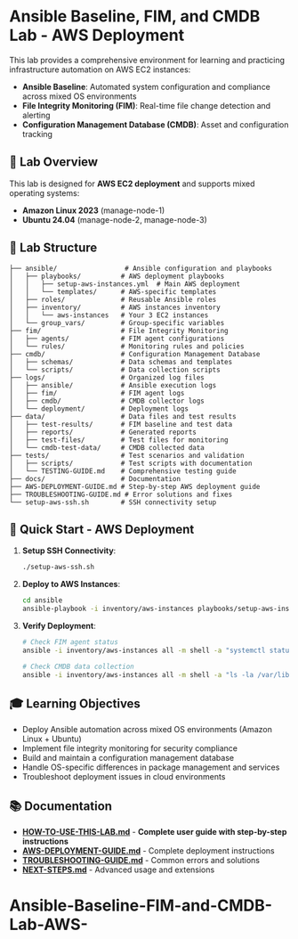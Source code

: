 # Ansible Baseline, FIM, and CMDB Lab - AWS Deployment

This lab provides a comprehensive environment for learning and practicing infrastructure automation on AWS EC2 instances:
- **Ansible Baseline**: Automated system configuration and compliance across mixed OS environments
- **File Integrity Monitoring (FIM)**: Real-time file change detection and alerting
- **Configuration Management Database (CMDB)**: Asset and configuration tracking

## 🎯 Lab Overview

This lab is designed for **AWS EC2 deployment** and supports mixed operating systems:
- **Amazon Linux 2023** (manage-node-1)
- **Ubuntu 24.04** (manage-node-2, manage-node-3)

## 📁 Lab Structure

```
├── ansible/                 # Ansible configuration and playbooks
│   ├── playbooks/          # AWS deployment playbooks
│   │   ├── setup-aws-instances.yml  # Main AWS deployment
│   │   └── templates/      # AWS-specific templates
│   ├── roles/              # Reusable Ansible roles
│   ├── inventory/          # AWS instances inventory
│   │   └── aws-instances   # Your 3 EC2 instances
│   └── group_vars/         # Group-specific variables
├── fim/                    # File Integrity Monitoring
│   ├── agents/             # FIM agent configurations
│   └── rules/              # Monitoring rules and policies
├── cmdb/                   # Configuration Management Database
│   ├── schemas/            # Data schemas and templates
│   └── scripts/            # Data collection scripts
├── logs/                   # Organized log files
│   ├── ansible/            # Ansible execution logs
│   ├── fim/                # FIM agent logs
│   ├── cmdb/               # CMDB collector logs
│   └── deployment/         # Deployment logs
├── data/                   # Data files and test results
│   ├── test-results/       # FIM baseline and test data
│   ├── reports/            # Generated reports
│   ├── test-files/         # Test files for monitoring
│   └── cmdb-test-data/     # CMDB collected data
├── tests/                  # Test scenarios and validation
│   ├── scripts/            # Test scripts with documentation
│   └── TESTING-GUIDE.md    # Comprehensive testing guide
├── docs/                   # Documentation
├── AWS-DEPLOYMENT-GUIDE.md # Step-by-step AWS deployment guide
├── TROUBLESHOOTING-GUIDE.md # Error solutions and fixes
└── setup-aws-ssh.sh        # SSH connectivity setup
```

## 🚀 Quick Start - AWS Deployment

1. **Setup SSH Connectivity**:
   ```bash
   ./setup-aws-ssh.sh
   ```

2. **Deploy to AWS Instances**:
   ```bash
   cd ansible
   ansible-playbook -i inventory/aws-instances playbooks/setup-aws-instances.yml
   ```

3. **Verify Deployment**:
   ```bash
   # Check FIM agent status
   ansible -i inventory/aws-instances all -m shell -a "systemctl status fim-agent"
   
   # Check CMDB data collection
   ansible -i inventory/aws-instances all -m shell -a "ls -la /var/lib/cmdb/data/"
   ```

## 🎓 Learning Objectives

- Deploy Ansible automation across mixed OS environments (Amazon Linux + Ubuntu)
- Implement file integrity monitoring for security compliance
- Build and maintain a configuration management database
- Handle OS-specific differences in package management and services
- Troubleshoot deployment issues in cloud environments

## 📚 Documentation

- **[HOW-TO-USE-THIS-LAB.md](HOW-TO-USE-THIS-LAB.md)** - **Complete user guide with step-by-step instructions**
- **[AWS-DEPLOYMENT-GUIDE.md](AWS-DEPLOYMENT-GUIDE.md)** - Complete deployment instructions
- **[TROUBLESHOOTING-GUIDE.md](TROUBLESHOOTING-GUIDE.md)** - Common errors and solutions
- **[NEXT-STEPS.md](NEXT-STEPS.md)** - Advanced usage and extensions

# Ansible-Baseline-FIM-and-CMDB-Lab-AWS-
